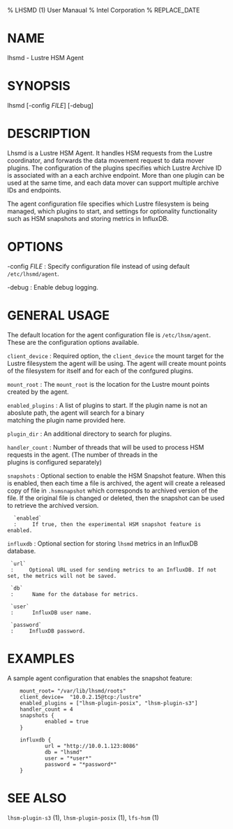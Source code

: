 % LHSMD (1) User Manaual
% Intel Corporation
% REPLACE_DATE

# NAME

lhsmd - Lustre HSM Agent

# SYNOPSIS

lhsmd [-config *FILE*] [-debug]

# DESCRIPTION

Lhsmd is a Lustre HSM Agent. It handles HSM requests from the Lustre coordinator, and
forwards the data movement request to data mover plugins. The configuration of the
plugins specifies which Lustre Archive ID is associated with an a each archive endpoint.
More than one plugin can be used at the same time, and each data mover can support
multiple archive IDs and endpoints.

The agent configuration file specifies which Lustre filesystem is being managed,
which plugins to start, and settings for optionality functionality such as HSM snapshots and storing
metrics in InfluxDB.

# OPTIONS

-config *FILE*
:    Specify configuration file instead of using default
     `/etc/lhsmd/agent`.

-debug
:    Enable debug logging.

# GENERAL USAGE

The default location for the agent configuration file is `/etc/lhsm/agent`. These are the configuration options available.

`client_device`
:     Required option, the `client_device` the mount target for the Lustre filesystem the agent will be using. The
      agent will create mount points of the filesystem for itself and for each of the confgured plugins.

`mount_root`
:     The `mount_root` is the location for the Lustre mount points created by the agent.

`enabled_plugins`
:     A list of plugins to start. If the plugin name is not an aboslute path, the agent will search for a binary    
      matching the plugin name provided here.

`plugin_dir`
:     An additional directory to search for plugins.

`handler_count`
:     Number of threads that will be used to process HSM requests in the agent. (The number of threads in the   
      plugins is configured separately)

`snapshots`
:     Optional section to enable the HSM Snapshot feature. When this is enabled,
      then each time a file is archived, the agent will create a released copy of file in
      `.hsmsnapshot` which corresponds to archived version of the file. If the original file
      is changed or deleted, then the snapshot can be used to retrieve the archived version.

      `enabled`
      :     If true, then the experimental HSM snapshot feature is enabled.

`influxdb`
:     Optional section for storing `lhsmd` metrics in an InfluxDB database.

     `url`
     :     Optional URL used for sending metrics to an InfluxDB. If not set, the metrics will not be saved.

     `db`
     :      Name for the database for metrics.

     `user`
     :      InfluxDB user name.

     `password`
     :     InfluxDB password.

# EXAMPLES

A sample agent configuration that enables the snapshot feature:

        mount_root= "/var/lib/lhsmd/roots"
        client_device=  "10.0.2.15@tcp:/lustre"
        enabled_plugins = ["lhsm-plugin-posix", "lhsm-plugin-s3"]
        handler_count = 4
        snapshots {
                enabled = true
        }

        influxdb {
                url = "http://10.0.1.123:8086"
                db = "lhsmd"
                user = "*user*"
                password = "*password*"
        }

# SEE ALSO      

`lhsm-plugin-s3` (1), `lhsm-plugin-posix` (1), `lfs-hsm` (1)
